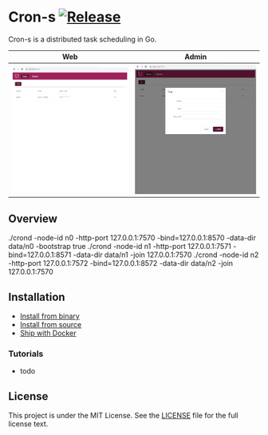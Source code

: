 Cron-s [![Release](https://img.shields.io/github/release/degree757/cron-s.svg)](https://github.com/degree757/cron-s/releases)
=====================

Cron-s is a distributed task scheduling in Go.

| Web | Admin |
|:-------------:|:-------:|
|![list](docs/list.png)|![add](docs/add.png)|


## Overview
./crond -node-id n0 -http-port 127.0.0.1:7570 -bind=127.0.0.1:8570 -data-dir data/n0 -bootstrap true
./crond -node-id n1 -http-port 127.0.0.1:7571 -bind=127.0.0.1:8571 -data-dir data/n1 -join 127.0.0.1:7570
./crond -node-id n2 -http-port 127.0.0.1:7572 -bind=127.0.0.1:8572 -data-dir data/n2 -join 127.0.0.1:7570

## Installation

- [Install from binary]()
- [Install from source]()
- [Ship with Docker]()

### Tutorials

- todo

## License

This project is under the MIT License. See the [LICENSE](https://github.com/degree757/cron-s/blob/master/LICENSE) file for the full license text.